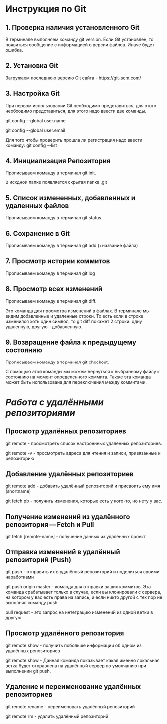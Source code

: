 # Инструкция по Git

## 1. Проверка наличия установленного Git 

В терминале выполняем команду git version.
Если Git установлен, то появиться сообщение с информацией о версии файлов.
Иначе будет ошибка.

## 2. Установка Git

Загружаем последнюю версию Git сайта - https://git-scm.com/

## 3. Настройка Git

При первом использовании Git необходимо представиться, для этого необходимо представиться, для этого надо ввести две команды.

git config --global user.name

git config --global user.email

Для того чтобы проверить прошла ли регистрация надо ввести команду: git config --list

## 4. Инициализация Репозитория

Прописываем команду в терминал git init.

В исхдной папке появляется скрытая папка .git



## 5. Список измененных, добавленных и удаленных файлов

Прописываем команду в терминал git status.

## 6.  Сохранение в Git

Прописываем команду в терминал git add (+название файла)

## 7.  Просмотр истории коммитов

Прописываем команду в терминал git log 

## 8.  Просмотр всех изменений

Прописываем команду в терминал git diff.

Это команда для просмотра изменений в файлах. В терминале мы видим добавленные и удаленные строки. То есть если в строке изменился хоть один символ, то git diff покажет 2 строки: одну удаленную, другую - добавленную.

## 9.  Возвращение файла к предыдущему состоянию

Прописываем команду в терминал git checkout.

С помощью этой команды мы можем вернуться к выбранному файлу к состоянию на момент определенного коммита.
Также эта команда может быть использована для переключения между коммитами. 


# *Работа с удалёнными репозиториями*

## Просмотр удалённых репозиториев

git remote - просмотреть список настроенных удалённых репозиториев.
 
 git remote -v - просмотреть адреса для чтения и записи, привязанные к репозиторию

  ## Добавление удалённых репозиториев

  git remote add <shortname> <url> - добавить удалённый репозиторий и присвоить ему имя (shortname)

  git fetch pb - получить изменения, которые есть у кого-то, но нету у вас.

 ##  Получение изменений из удалённого репозитория — Fetch и Pull

 git fetch [remote-name] -  получение данных из удалённых проект

 ## Отправка изменений в удалённый репозиторий (Push)

 git push <remote-name> <branch-name> - отправить их в удалённый репозиторий и поделиться своими наработками 

 git push origin master -  команда для отправки ваших коммитов. Эта команда срабатывает только в случае, если вы клонировали с сервера, на котором у вас есть права на запись, и если никто другой с тех пор не выполнял команду push.

 pull request - это запрос на интеграцию изменений из одной ветки в другую.

 ## Просмотр удалённого репозитория 

 git remote show <remote> -  получить побольше информации об одном из удалённых репозиториев

 git remote show - Данная команда показывает какая именно локальная ветка будет отправлена на удалённый сервер по умолчанию при выполнении git push.

 ## Удаление и переименование удалённых репозиториев

 git remote rename - переименовать удалённый репозиторий

 git remote rm - удалить удалённый репозиторий  